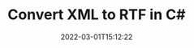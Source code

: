 ---
############################# Static ############################
layout: "auto-gen-conversion"
date: 2022-03-01T15:12:22
draft: false
otherformats: csv dif epub fods htm html json mht mhtml ods pdf sxc tex tsv xlam xls xlsb xlsm xlsx xlt xltm xltx xml xps
breadcrumb: XML to RTF in C#

############################# Head ############################
head_title: "XML to RTF Converter in C#"
head_description: "Convert XML to RTF in .NET using a few lines of code. Use the GroupDocs Document Conversion API to convert over 160 file formats."

############################# Header ############################
title: "Convert XML to RTF in C#"
description: "XML to RTF conversion with a few lines of .NET code"
bg_image: "https://cms.admin.containerize.com/templates/aspose/App_Themes/V3/images/bg/header1.png"
bg_overlay: false
button:
    enable: true

############################# SubMenu ############################
submenu:
    enable: true

    left:
        img_alt: "GroupDocs.Conversion for .NET"
        image: "https://cms.admin.containerize.com/templates/groupdocs/images/product-logos/90x90-noborder/groupdocs-conversion-net.png"
        product: "GroupDocs.Conversion"
        platform: ".NET"

    

############################# About ############################
about:
    enable: true
    title: "About GroupDocs.Conversion для .NET API"
    content: |
        [GroupDocs.Conversion for .NET](https://products.groupdocs.com/conversion/net/) can be used to convert Microsoft Word, Excel, PowerPoint, PDF, Visio and other formats. GroupDocs.Conversion is a standalone API that is suitable for back-end and internal systems where high performance is required. It does not depend on any software such as Microsoft or Open Office.
    

overview:
    enable: true
    content: |
        Convert your XML files to RTF in .NET easily. You can use just a couple of C# code lines in any platform of your choice like - Windows, Linux, macOS.
        You can try XML to RTF conversion for free and evaluate conversion results quality.
        Along with simple file conversion scenarios you can try more advanced options for loading source XML file and for saving output RTF result. 
        
        For example, for the source XML file you may use the following load options:

        * auto-detect file format;
        * specify password for protected files (if file format supports it);
        * replace missing fonts to preserve document appearance.
        
        There are also advanced convert options for the RTF file:

        * convert specific document page or page range;
        * add a watermark to the converted RTF file.

        Once conversion is completed you can save your RTF file to the local file path or any third-party storage like FTP, Amazon S3, Google Drive, Dropbox etc.
        Please note - to convert XML to RTF there is no need for any additional software installed - like MS Office, Open Office, Adobe Acrobat Reader etc. 


############################# Steps ############################
steps:
    enable: true
    title_left: "Steps to convert XML to RTF in C#"
    content_left: |
        [GroupDocs.Conversion](https://products.groupdocs.com/conversion/net/) makes it easy for developers to convert a XML file to RTF with a few lines of code.

        * Create an instance of the Converter class and provide the file XML with the full path
        * Create and set ConvertOptions for RTF type.
        * Call the Converter.Convert method and pass the full path and format (RTF) as a parameter
        
    title_right: "System Requirements"
    content_right: |
        Basic conversion with GroupDocs.Conversion for .NET can be done in just a few simple steps. Our APIs are supported on all major platforms and operating systems. Before executing the code below, make sure you have the following prerequisites installed on your system.

        * Operating systems: Microsoft Windows, Linux, MacOS
        * Development environments: Microsoft Visual Studio, Xamarin, MonoDevelop
        * Frameworks: .NET Framework, .NET Standard, .NET Core, Mono
        * Get the latest GroupDocs.Conversion for .NET from [Nuget](https://www.nuget.org/packages/groupdocs.conversion)
        
    code: |
        ```cs
        // Load XML file
        var converter = new GroupDocs.Conversion.Converter("template.xml");
        // Set conversion parameters for RTF format
        var convertOptions = converter.GetPossibleConversions()["rtf"].ConvertOptions;
        // Convert to RTF format
        converter.Convert("output.rtf", convertOptions);        
        ```
        
demos:
    enable: true
    title: "XML to RTF Live Demo"
    content: |
       Convert XML to RTF now by visiting the [GroupDocs.Conversion App](https://products.groupdocs.app/conversion/family) website. Online demo has the following advantages
          

more_formats:
    enable: true
    title: "Other supported transformations XML"
    content: "You can also convert XML to many other file formats. Please see the list below."
       
       
back_to_top:
    enable: true
---